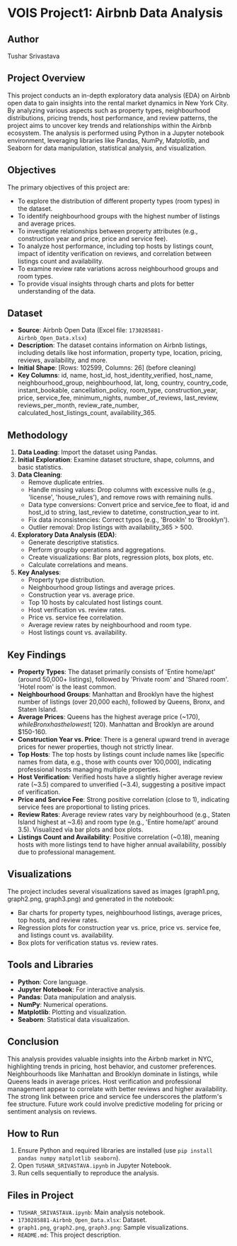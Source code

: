 # VOIS Project1: Airbnb Data Analysis

## Author
Tushar Srivastava

## Project Overview
This project conducts an in-depth exploratory data analysis (EDA) on Airbnb open data to gain insights into the rental market dynamics in New York City. By analyzing various aspects such as property types, neighbourhood distributions, pricing trends, host performance, and review patterns, the project aims to uncover key trends and relationships within the Airbnb ecosystem. The analysis is performed using Python in a Jupyter notebook environment, leveraging libraries like Pandas, NumPy, Matplotlib, and Seaborn for data manipulation, statistical analysis, and visualization.

## Objectives
The primary objectives of this project are:
- To explore the distribution of different property types (room types) in the dataset.
- To identify neighbourhood groups with the highest number of listings and average prices.
- To investigate relationships between property attributes (e.g., construction year and price, price and service fee).
- To analyze host performance, including top hosts by listings count, impact of identity verification on reviews, and correlation between listings count and availability.
- To examine review rate variations across neighbourhood groups and room types.
- To provide visual insights through charts and plots for better understanding of the data.

## Dataset
- **Source**: Airbnb Open Data (Excel file: `1730285881-Airbnb_Open_Data.xlsx`)
- **Description**: The dataset contains information on Airbnb listings, including details like host information, property type, location, pricing, reviews, availability, and more.
- **Initial Shape**: [Rows: 102599, Columns: 26] (before cleaning)
- **Key Columns**: id, name, host_id, host_identity_verified, host_name, neighbourhood_group, neighbourhood, lat, long, country, country_code, instant_bookable, cancellation_policy, room_type, construction_year, price, service_fee, minimum_nights, number_of_reviews, last_review, reviews_per_month, review_rate_number, calculated_host_listings_count, availability_365.

## Methodology
1. **Data Loading**: Import the dataset using Pandas.
2. **Initial Exploration**: Examine dataset structure, shape, columns, and basic statistics.
3. **Data Cleaning**:
   - Remove duplicate entries.
   - Handle missing values: Drop columns with excessive nulls (e.g., 'license', 'house_rules'), and remove rows with remaining nulls.
   - Data type conversions: Convert price and service_fee to float, id and host_id to string, last_review to datetime, construction_year to int.
   - Fix data inconsistencies: Correct typos (e.g., 'Brookln' to 'Brooklyn').
   - Outlier removal: Drop listings with availability_365 > 500.
4. **Exploratory Data Analysis (EDA)**:
   - Generate descriptive statistics.
   - Perform groupby operations and aggregations.
   - Create visualizations: Bar plots, regression plots, box plots, etc.
   - Calculate correlations and means.
5. **Key Analyses**:
   - Property type distribution.
   - Neighbourhood group listings and average prices.
   - Construction year vs. average price.
   - Top 10 hosts by calculated host listings count.
   - Host verification vs. review rates.
   - Price vs. service fee correlation.
   - Average review rates by neighbourhood and room type.
   - Host listings count vs. availability.

## Key Findings
- **Property Types**: The dataset primarily consists of 'Entire home/apt' (around 50,000+ listings), followed by 'Private room' and 'Shared room'. 'Hotel room' is the least common.
- **Neighbourhood Groups**: Manhattan and Brooklyn have the highest number of listings (over 20,000 each), followed by Queens, Bronx, and Staten Island.
- **Average Prices**: Queens has the highest average price (~$170), while Bronx has the lowest (~$120). Manhattan and Brooklyn are around $150-160.
- **Construction Year vs. Price**: There is a general upward trend in average prices for newer properties, though not strictly linear.
- **Top Hosts**: The top hosts by listings count include names like [specific names from data, e.g., those with counts over 100,000], indicating professional hosts managing multiple properties.
- **Host Verification**: Verified hosts have a slightly higher average review rate (~3.5) compared to unverified (~3.4), suggesting a positive impact of verification.
- **Price and Service Fee**: Strong positive correlation (close to 1), indicating service fees are proportional to listing prices.
- **Review Rates**: Average review rates vary by neighbourhood (e.g., Staten Island highest at ~3.6) and room type (e.g., 'Entire home/apt' around 3.5). Visualized via bar plots and box plots.
- **Listings Count and Availability**: Positive correlation (~0.18), meaning hosts with more listings tend to have higher annual availability, possibly due to professional management.

## Visualizations
The project includes several visualizations saved as images (graph1.png, graph2.png, graph3.png) and generated in the notebook:
- Bar charts for property types, neighbourhood listings, average prices, top hosts, and review rates.
- Regression plots for construction year vs. price, price vs. service fee, and listings count vs. availability.
- Box plots for verification status vs. review rates.

## Tools and Libraries
- **Python**: Core language.
- **Jupyter Notebook**: For interactive analysis.
- **Pandas**: Data manipulation and analysis.
- **NumPy**: Numerical operations.
- **Matplotlib**: Plotting and visualization.
- **Seaborn**: Statistical data visualization.

## Conclusion
This analysis provides valuable insights into the Airbnb market in NYC, highlighting trends in pricing, host behavior, and customer preferences. Neighbourhoods like Manhattan and Brooklyn dominate in listings, while Queens leads in average prices. Host verification and professional management appear to correlate with better reviews and higher availability. The strong link between price and service fee underscores the platform's fee structure. Future work could involve predictive modeling for pricing or sentiment analysis on reviews.

## How to Run
1. Ensure Python and required libraries are installed (use `pip install pandas numpy matplotlib seaborn`).
2. Open `TUSHAR_SRIVASTAVA.ipynb` in Jupyter Notebook.
3. Run cells sequentially to reproduce the analysis.

## Files in Project
- `TUSHAR_SRIVASTAVA.ipynb`: Main analysis notebook.
- `1730285881-Airbnb_Open_Data.xlsx`: Dataset.
- `graph1.png`, `graph2.png`, `graph3.png`: Sample visualizations.
- `README.md`: This project description.
